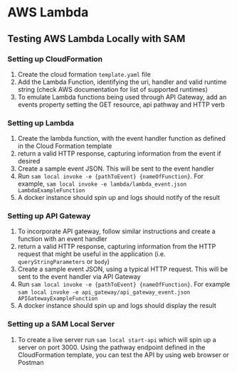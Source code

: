 # AWS Lambda

## Testing AWS Lambda Locally with SAM

### Setting up CloudFormation

1. Create the cloud formation `template.yaml` file
2. Add the Lambda Function, identifying the uri, handler and valid runtime string (check AWS documentation for list of supported runtimes)
3. To emulate Lambda functions being used through API Gateway, add an events property setting the GET resource, api pathway and HTTP verb

### Setting up Lambda

1. Create the lambda function, with the event handler function as defined in the Cloud Formation template
2. return a valid HTTP response, capturing information from the event if desired
3. Create a sample event JSON. This will be sent to the event handler
4. Run `sam local invoke -e {pathToEvent} {nameOfFunction}`. For example, `sam local invoke -e lambda/lambda_event.json LambdaExampleFunction`
5. A docker instance should spin up and logs should notify of the result

### Setting up API Gateway

1. To incorporate API gateway, follow similar instructions and create a function with an event handler
2. return a valid HTTP response, capturing information from the HTTP request that might be useful in the application (i.e. `queryStringParameters` or `body`)
3. Create a sample event JSON, using a typical HTTP request. This will be sent to the event handler via API Gateway
4. Run `sam local invoke -e {pathToEvent} {nameOfFunction}`. For example `sam local invoke -e api_gateway/api_gateway_event.json APIGatewayExampleFunction`
5. A docker instance should spin up and logs should display the result

### Setting up a SAM Local Server

1. To create a live server run `sam local start-api` which will spin up a server on port 3000. Using the pathway endpoint defined in the CloudFormation template, you can test the API by using web browser or Postman
